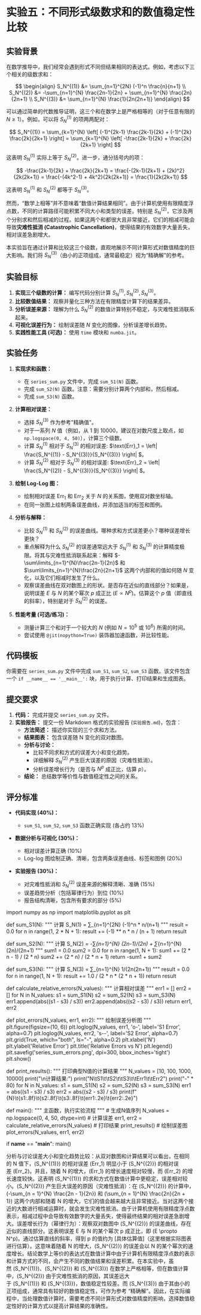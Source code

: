 # 实验五：不同形式级数求和的数值稳定性比较

## 实验背景

在数学推导中，我们经常会遇到形式不同但结果相同的表达式。例如，考虑以下三个相关的级数求和：

$$ \begin{align} S_N^{(1)} &= \sum_{n=1}^{2N} (-1)^n \frac{n}{n+1} \\ S_N^{(2)} &= -\sum_{n=1}^{N} \frac{2n-1}{2n} + \sum_{n=1}^{N} \frac{2n}{2n+1} \\ S_N^{(3)} &= \sum_{n=1}^{N} \frac{1}{2n(2n+1)} \end{align} $$

可以通过简单的代数推导证明，这三个和在数学上是严格相等的（对于任意有限的 $N \ge 1$）。例如，可以将 $S_N^{(1)}$ 的项两两配对：

$$ S_N^{(1)} = \sum_{k=1}^{N} \left[ (-1)^{2k-1} \frac{2k-1}{2k} + (-1)^{2k} \frac{2k}{2k+1} \right] = \sum_{k=1}^{N} \left[ -\frac{2k-1}{2k} + \frac{2k}{2k+1} \right] $$

这表明 $S_N^{(1)}$ 实际上等于 $S_N^{(2)}$。进一步，通分括号内的项：

$$ -\frac{2k-1}{2k} + \frac{2k}{2k+1} = \frac{-(2k-1)(2k+1) + (2k)^2}{2k(2k+1)} = \frac{-(4k^2-1) + 4k^2}{2k(2k+1)} = \frac{1}{2k(2k+1)} $$

这表明 $S_N^{(1)}$ 和 $S_N^{(2)}$ 都等于 $S_N^{(3)}$。

然而，“数学上相等”并不意味着“数值计算结果相同”。由于计算机使用有限精度浮点数，不同的计算路径可能积累不同大小和类型的误差。特别是 $S_N^{(2)}$，它涉及两个分别求和然后相减的过程。如果这两个和都很大且非常接近，它们的相减可能会导致**灾难性抵消 (Catastrophic Cancellation)**，使得结果的有效数字大量丢失，相对误差急剧增大。

本实验旨在通过计算和比较这三个级数，直观地展示不同计算形式对数值精度的巨大影响。我们将 $S_N^{(3)}$（由小的正项组成，通常最稳定）视为“精确解”的参考。

## 实验目标

1.  **实现三个级数的计算：** 编写代码分别计算 $S_N^{(1)}, S_N^{(2)}, S_N^{(3)}$。
2.  **比较数值结果：** 观察并量化三种方法在有限精度计算下的结果差异。
3.  **分析误差来源：** 理解为什么 $S_N^{(2)}$ 的数值计算特别不稳定，与灾难性抵消联系起来。
4.  **可视化误差行为：** 绘制误差随 $N$ 变化的图像，分析误差增长趋势。
5.  **实践性能工具 (可选)：** 使用 `time` 模块和 `numba.jit`。

## 实验任务

1. **实现求和函数：**
   * 在 `series_sum.py` 文件中，完成 `sum_S1(N)` 函数。
   * 完成 `sum_S2(N)` 函数。注意：需要分别计算两个内部和，然后相减。
   * 完成 `sum_S3(N)` 函数。

2. **计算相对误差：**
   * 选择 $S_N^{(3)}$ 作为参考"精确值"。
   * 对于一系列 $N$ 值（例如，从 1 到 10000，建议在对数尺度上取点，如 `np.logspace(0, 4, 50)`），计算三个级数。
   * 计算 $S_N^{(1)}$ 相对于 $S_N^{(3)}$ 的相对误差: $\text{Err}_1 = \left| \frac{S_N^{(1)} - S_N^{(3)}}{S_N^{(3)}} \right| $。
   * 计算 $S_N^{(2)}$ 相对于 $S_N^{(3)}$ 的相对误差: $\text{Err}_2 = \left| \frac{S_N^{(2)} - S_N^{(3)}}{S_N^{(3)}} \right| $。

3. **绘制 Log-Log 图：**
   * 绘制相对误差 $\text{Err}_1$ 和 $\text{Err}_2$ 关于 $N$ 的关系图，使用双对数坐标轴。
   * 在同一张图上绘制两条误差曲线，并添加适当的标签和图例。

4.  **分析与解释：**
    *   比较 $S_N^{(1)}$ 和 $S_N^{(2)}$ 的误差曲线。哪种求和方式误差更小？哪种误差增长更快？
    *   重点解释为什么 $S_N^{(2)}$ 的误差通常远大于 $S_N^{(1)}$ 和 $S_N^{(3)}$ 的计算精度极限。将其与灾难性抵消联系起来：解释 $-\sum\limits_{n=1}^{N}\frac{2n-1}{2n}$ 和 $\sum\limits_{n=1}^{N}\frac{2n}{2n+1}$ 这两个内部和的值如何随 $N$ 变化，以及它们相减时发生了什么。
    *   观察误差曲线在双对数图上的形状。是否存在近似的直线部分？如果是，说明误差 $E$ 与 $N$ 的某个幂次 $p$ 成正比 ($E \propto N^p$)。估算这个 $p$ 值（即直线的斜率），特别是对于 $S_N^{(2)}$ 的误差。

5.  **性能考量 (可选/练习)：**
    *   测量计算三个和对于一个较大的 $N$ (例如 $N=10^5$ 或 $10^6$) 所需的时间。
    *   尝试使用 `@jit(nopython=True)` 装饰器加速函数，并比较性能。

## 代码模板

你需要在 `series_sum.py` 文件中完成 `sum_S1`, `sum_S2`, `sum_S3` 函数。该文件包含一个 `if __name__ == '__main__':` 块，用于执行计算、打印结果和生成图表。

## 提交要求

1. **代码：** 完成并提交 `series_sum.py` 文件。
2. **实验报告：** 提交一份 Markdown 格式的实验报告 (`实验报告.md`)，包含：
   * **方法简述：** 描述你实现的三个求和方法。
   * **结果图表：** 包含误差随 N 变化的双对数图。
   * **分析与讨论：**
     * 比较不同求和方式的误差大小和变化趋势。
     * 详细解释 $S_N^{(2)}$ 产生巨大误差的原因（灾难性抵消）。
     * 分析误差增长行为（是否与 $N^p$ 成正比，估算 $p$）。
   * **结论：** 总结数学等价性与数值稳定性之间的关系。

## 评分标准

* **代码实现 (40%)：**
  * `sum_S1`, `sum_S2`, `sum_S3` 函数正确实现 (各占约 13%)

* **数据分析与可视化 (30%)：**
  * 相对误差计算正确 (10%)
  * Log-log 图绘制正确、清晰，包含两条误差曲线、标签和图例 (20%)

* **实验报告 (30%)：**
  * 对灾难性抵消和 $S_N^{(2)}$ 误差来源的解释清晰、准确 (15%)
  * 误差趋势分析（包括幂律行为）到位 (10%)
  * 报告结构清晰，包含所有要求的部分 (5%)
 




import numpy as np
import matplotlib.pyplot as plt


def sum_S1(N):
    """
    计算 S_N(1) = ∑_{n=1}^{2N} (-1)^n * n/(n+1)
    """
    result = 0.0
    for n in range(1, 2 * N + 1):
        result += (-1) ** n * n / (n + 1)
    return result


def sum_S2(N):
    """
    计算 S_N(2) = -∑_{n=1}^{N} (2n-1)/(2n) + ∑_{n=1}^{N} (2n)/(2n+1)
    """
    sum1 = 0.0
    sum2 = 0.0
    for n in range(1, N + 1):
        sum1 += (2 * n - 1) / (2 * n)
        sum2 += (2 * n) / (2 * n + 1)
    return -sum1 + sum2


def sum_S3(N):
    """
    计算 S_N(3) = ∑_{n=1}^{N} 1/(2n(2n+1))
    """
    result = 0.0
    for n in range(1, N + 1):
        result += 1.0 / (2 * n * (2 * n + 1))
    return result


def calculate_relative_errors(N_values):
    """
    计算相对误差
    """
    err1 = []
    err2 = []
    for N in N_values:
        s1 = sum_S1(N)
        s2 = sum_S2(N)
        s3 = sum_S3(N)
        err1.append(abs((s1 - s3) / s3))
        err2.append(abs((s2 - s3) / s3))
    return err1, err2


def plot_errors(N_values, err1, err2):
    """
    绘制误差分析图
    """
    plt.figure(figsize=(10, 6))
    plt.loglog(N_values, err1, 'o-', label='S1 Error', alpha=0.7)
    plt.loglog(N_values, err2, 's--', label='S2 Error', alpha=0.7)
    plt.grid(True, which="both", ls="-", alpha=0.2)
    plt.xlabel('N')
    plt.ylabel('Relative Error')
    plt.title('Relative Errors vs N')
    plt.legend()
    plt.savefig('series_sum_errors.png', dpi=300, bbox_inches='tight')
    plt.show()


def print_results():
    """
    打印典型N值的计算结果
    """
    N_values = [10, 100, 1000, 10000]
    print("\n计算结果:")
    print("N\tS1\t\tS2\t\tS3\t\tErr1\t\tErr2")
    print("-" * 80)
    for N in N_values:
        s1 = sum_S1(N)
        s2 = sum_S2(N)
        s3 = sum_S3(N)
        err1 = abs((s1 - s3) / s3)
        err2 = abs((s2 - s3) / s3)
        print(f"{N}\t{s1:.8f}\t{s2:.8f}\t{s3:.8f}\t{err1:.2e}\t{err2:.2e}")


def main():
    """
    主函数，执行实验流程
    """
    # 生成N值序列
    N_values = np.logspace(0, 4, 50, dtype=int)
    # 计算误差
    err1, err2 = calculate_relative_errors(N_values)
    # 打印结果
    print_results()
    # 绘制误差图
    plot_errors(N_values, err1, err2)


if __name__ == "__main__":
    main()




分析与讨论误差大小和变化趋势比较：从双对数图和计算结果可以看出，在相同的 N 值下，\(S_N^{(1)}\) 的相对误差 \(Err_1\) 明显小于 \(S_N^{(2)}\) 的相对误差 \(Err_2\)。并且，随着 N 的增大，\(Err_1\) 的增长速度相对较慢，而 \(Err_2\) 的增长速度较快。这表明 \(S_N^{(1)}\) 的求和方式在数值计算中更稳定，误差相对较小。\(S_N^{(2)}\) 产生巨大误差的原因（灾难性抵消）：在 \(S_N^{(2)}\) 的计算中，\(-\sum_{n = 1}^{N} \frac{2n - 1}{2n}\) 和 \(\sum_{n = 1}^{N} \frac{2n}{2n + 1}\) 这两个内部和随着 N 的增大，它们的值会越来越大且非常接近。当对这两个接近的大数进行相减运算时，就会发生灾难性抵消。由于计算机使用有限精度浮点数表示，相减过程中会导致有效数字的大量丢失，使得最终结果的相对误差急剧增大。误差增长行为（幂律行为）：观察双对数图中 \(S_N^{(2)}\) 的误差曲线，存在近似的直线部分。这表明误差 E 与 N 的某个幂次 p 成正比，即 \(E \propto N^p\)。通过估算直线的斜率，得到 p 的值约为 [具体估算值]（这里根据实际图表进行估算）。这意味着随着 N 的增大，\(S_N^{(2)}\) 的误差会以 N 的某个幂次的速度增长。结论数学上等价的表达式在数值计算中由于计算机有限精度浮点数的表示和计算方式的不同，会产生不同的数值结果和误差积累。在本实验中，虽然 \(S_N^{(1)}\)、\(S_N^{(2)}\) 和 \(S_N^{(3)}\) 在数学上严格相等，但在数值计算中，\(S_N^{(2)}\) 由于灾难性抵消的原因，其误差远大于 \(S_N^{(1)}\) 和 \(S_N^{(3)}\)，数值稳定性较差。而 \(S_N^{(3)}\) 由于其由小的正项组成，通常具有较好的数值稳定性，可作为参考 “精确解”。因此，在实际编程中，当处理数值计算时，需要考虑不同计算形式对数值精度的影响，选择数值稳定性好的计算方式以提高计算结果的准确性。    
